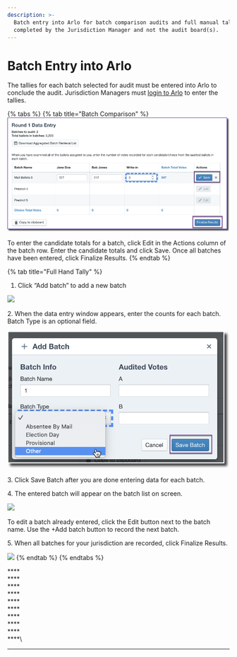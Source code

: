 ```yaml
---
description: >-
  Batch entry into Arlo for batch comparison audits and full manual tally is
  completed by the Jurisdiction Manager and not the audit board(s).
---
```


# Batch Entry into Arlo

The tallies for each batch selected for audit must be entered into Arlo to conclude the audit. Jurisdiction Managers must [login to Arlo](../logging-into-arlo.md) to enter the tallies.&#x20;

{% tabs %}
{% tab title="Batch Comparison" %}
![](<../../.gitbook/assets/image (74) (1) (1).png>)



To enter the candidate totals for a batch, click Edit in the Actions column of the batch row.  Enter the candidate totals and click Save.  Once all batches have been entered, click Finalize Results.
{% endtab %}

{% tab title="Full Hand Tally" %}
1. &#x20;Click “Add batch” to add a new batch

![](https://lh6.googleusercontent.com/crm7FcwOCU53IBiIsy3YJ\_jc-haRRqhuwnWMI5ae4X\_JnE-bXo5dnsBVCXGYfssQx3JsvOhGTHAWNI6Fq3TjKXwjK1tzlvm8QnYWx7HHefmogmWHqbbHFxzwgWh8YM4pUgy2Ag-D)

2\.  When the data entry window appears, enter the counts for each batch. Batch Type is an optional field.

![](<../../.gitbook/assets/image (32).png>)

3\.  Click Save Batch after you are done entering data for each batch.

4\.  The entered batch will appear on the batch list on screen.&#x20;

![](https://lh6.googleusercontent.com/XUwl\_lhfipOF626glZmOZs4Rrs-f-wDDufaz-NgJ5Dmn9jk2j\_rbDhmNDPIxQhoQzBeoS2e64c5WJa\_Wxne9RtxCGSJZQgEz6tyx9X-5NHJIN-0in6kxIl4meoMl5kAhIeQyfDD2)

To edit a batch already entered, click the Edit button next to the batch name.  Use the +Add batch button to record the next batch.&#x20;

5\.  When all batches for your jurisdiction are recorded, click Finalize Results.

![](https://lh6.googleusercontent.com/abtoGsCh-jPomWUAsV7CU\_-H9oT6P5rll3x\_PZpqKkD1v8OGwQ\_vGHPwTJyV4ATlGC3y5IJStYPohaMLlTExw9ZlQLLoshuck9VXUDsAsP1s968m1EumeaPeNHWdQ2LpxiEa3Esd)
{% endtab %}
{% endtabs %}

****\
****\
****\
****\
****\
****\
****\
****\
****\
****\
****

